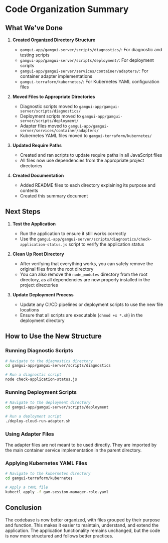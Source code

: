 # Code Organization Summary

## What We've Done

1. **Created Organized Directory Structure**
   - `gamgui-app/gamgui-server/scripts/diagnostics/`: For diagnostic and testing scripts
   - `gamgui-app/gamgui-server/scripts/deployment/`: For deployment scripts
   - `gamgui-app/gamgui-server/services/container/adapters/`: For container adapter implementations
   - `gamgui-terraform/kubernetes/`: For Kubernetes YAML configuration files

2. **Moved Files to Appropriate Directories**
   - Diagnostic scripts moved to `gamgui-app/gamgui-server/scripts/diagnostics/`
   - Deployment scripts moved to `gamgui-app/gamgui-server/scripts/deployment/`
   - Adapter files moved to `gamgui-app/gamgui-server/services/container/adapters/`
   - Kubernetes YAML files moved to `gamgui-terraform/kubernetes/`

3. **Updated Require Paths**
   - Created and ran scripts to update require paths in all JavaScript files
   - All files now use dependencies from the appropriate project directories

4. **Created Documentation**
   - Added README files to each directory explaining its purpose and contents
   - Created this summary document

## Next Steps

1. **Test the Application**
   - Run the application to ensure it still works correctly
   - Use the `gamgui-app/gamgui-server/scripts/diagnostics/check-application-status.js` script to verify the application status

2. **Clean Up Root Directory**
   - After verifying that everything works, you can safely remove the original files from the root directory
   - You can also remove the `node_modules` directory from the root directory, as all dependencies are now properly installed in the project directories

3. **Update Deployment Process**
   - Update any CI/CD pipelines or deployment scripts to use the new file locations
   - Ensure that all scripts are executable (`chmod +x *.sh`) in the deployment directory

## How to Use the New Structure

### Running Diagnostic Scripts

```bash
# Navigate to the diagnostics directory
cd gamgui-app/gamgui-server/scripts/diagnostics

# Run a diagnostic script
node check-application-status.js
```

### Running Deployment Scripts

```bash
# Navigate to the deployment directory
cd gamgui-app/gamgui-server/scripts/deployment

# Run a deployment script
./deploy-cloud-run-adapter.sh
```

### Using Adapter Files

The adapter files are not meant to be used directly. They are imported by the main container service implementation in the parent directory.

### Applying Kubernetes YAML Files

```bash
# Navigate to the kubernetes directory
cd gamgui-terraform/kubernetes

# Apply a YAML file
kubectl apply -f gam-session-manager-role.yaml
```

## Conclusion

The codebase is now better organized, with files grouped by their purpose and function. This makes it easier to maintain, understand, and extend the application. The application functionality remains unchanged, but the code is now more structured and follows better practices.
